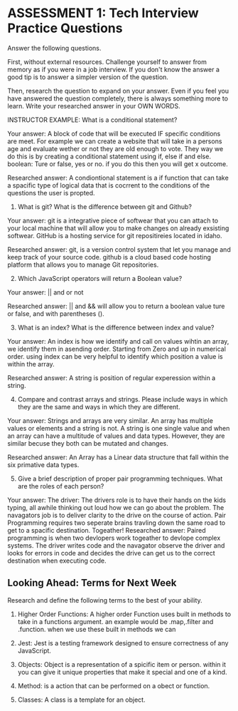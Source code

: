 # ASSESSMENT 1: Tech Interview Practice Questions

Answer the following questions.

First, without external resources. Challenge yourself to answer from memory as if you were in a job interview. If you don't know the answer a good tip is to answer a simpler version of the question.

Then, research the question to expand on your answer. Even if you feel you have answered the question completely, there is always something more to learn. Write your researched answer in your OWN WORDS.

INSTRUCTOR EXAMPLE: What is a conditional statement?

Your answer: A block of code that will be executed IF specific conditions are meet. For example we can create a website that will take in a persons age and evaluate wether or not they are old enough to vote. They way we do this is by creating a conditional statement using if, else if and else. boolean: Ture or false, yes or no.  if you do this then you will get x outcome.

Researched answer: A condiontional statement is a if function that can take a spacific type of logical data that is cocrrent to the conditions of the questions the user is propted.    

1. What is git? What is the difference between git and Github?

Your answer: git is a integrative piece of softwear that you can attach to your local machine that will allow you to make changes on already exsisting softwear. GitHub is a hosting service for git repositireies located in idaho.  

Researched answer: git, is a version control system that let you manage and keep track of your source code. github is a cloud based code hosting platform that allows you to manage Git repositories. 

2. Which JavaScript operators will return a Boolean value? 

Your answer: ||  and or not 

Researched answer: || and && will allow you to return a boolean value ture or false, and with parentheses ().

3. What is an index? What is the difference between index and value?

Your answer: An index is how we identify and call on values wihtin an array, we identify them in asending order. Starting from Zero and up in numerical order. using index can be very helpful to identify which position a value is within the array. 

Researched answer: A string is position of regular experession within a string. 

4. Compare and contrast arrays and strings. Please include ways in which they are the same and ways in which they are different.

Your answer: Strings and arrays are very similar. An array has multiple values or elements and a string is not. A string is one single value and when an array can have a multitude of values and data types. However, they are similar becuse they both can be mutated and changes. 

Researched answer: An Array has a Linear data structure that fall within the six primative data types.

5. Give a brief description of proper pair programming techniques. What are the roles of each person? 

Your answer: The driver: The drivers role is to have their hands on the kids typing, all awhile thinking out loud
how we can go about the problem. The navagators job is to deliver clarity to the drive on the course of action. Pair Programming requires two seperate brains travling down the same road to get to a spacific destination. Togeather! 
Researched answer: Paired programming is when two devlopers work togeather to devlope complex systems. The driver writes code and the navagator observe the driver and looks for errors in code and decides the drive can get us to the correct destination when executing code. 

## Looking Ahead: Terms for Next Week

Research and define the following terms to the best of your ability.

1. Higher Order Functions: A higher order Function uses built in methods to take in a functions argument. an example would be .map,.filter and .function. when we use these built in methods we can 

2. Jest: Jest is a testing framework designed to ensure correctness of any JavaScript.

3. Objects: Object is a representation of a spicific item or person. within it you can give it unique properties that make it special and one of a kind.  

4. Method: is a action that can be performed on a obect or function. 

5. Classes: A class is a template for an object. 
